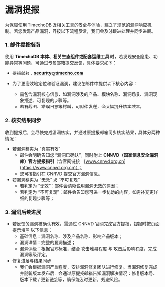 <!--

    Licensed to the Apache Software Foundation (ASF) under one
    or more contributor license agreements.  See the NOTICE file
    distributed with this work for additional information
    regarding copyright ownership.  The ASF licenses this file
    to you under the Apache License, Version 2.0 (the
    "License"); you may not use this file except in compliance
    with the License.  You may obtain a copy of the License at
    
        http://www.apache.org/licenses/LICENSE-2.0
    
    Unless required by applicable law or agreed to in writing,
    software distributed under the License is distributed on an
    "AS IS" BASIS, WITHOUT WARRANTIES OR CONDITIONS OF ANY
    KIND, either express or implied.  See the License for the
    specific language governing permissions and limitations
    under the License.

-->

# 漏洞提报

为保障使用 TimechoDB 及相关工具的安全与体验，建立了规范的漏洞响应机制。若您发现产品漏洞，可按以下流程反馈，我们会及时跟进处理并同步进展。

### 1. 邮件提报指南

使用 **TimechoDB 本体、相关生态组件或配套运维工具** 时，若发现安全隐患、功能异常等问题，可通过专属邮箱提交反馈，具体要求如下：

- 提报邮箱：**security@timecho.com**

- 为了更高效地定位和验证漏洞，建议在邮件中提供以下核心内容：
  - 需包含漏洞核心信息，如漏洞涉及的产品、模块名称、漏洞场景、漏洞现象描述、可复现的步骤等。
  - 若有截图、错误日志等材料，可附件发送，会大幅提升核实效率。

### 2. 核实结果同步

收到提报后，会尽快完成漏洞核实，并通过原提报邮箱同步核实结果，具体分两种情况：

- 若漏洞核实为 “真实有效”
  - 邮件会明确告知您 “漏洞已确认”，同时附上 **CNNVD（国家信息安全漏洞库）官方提报指引**（含官网链接：[www.cnnvd.org.cn](https://www.cnnvd.org.cn)）；
  - 您可按指引在 CNNVD 提交官方漏洞信息。
- 若漏洞核实为 “无效” 或 “不可复现”
  - 若判定为 “无效”：邮件会清晰说明漏洞无效的原因；
  - 若判定为 “不可复现”：邮件会告知您可进一步协助的内容，如需补充更详细的复现步骤等；

### 3. 漏洞后续进展

- 若反馈的漏洞被确认有效，需通过 CNNVD 官网完成官方提报，提报时按页面提示填写 以下信息：
  - 基础信息：漏洞名称、涉及产品名称、影响产品版本；
  - 漏洞详情：完整的漏洞描述；
  - 漏洞评级：根据官方标准，结合 攻击难易程度 与 攻击后影响程度，完成漏洞等级评定。
- 修复进展与结果同步
  - 我们会根据漏洞严重程度，安排漏洞修复团队进行修复。当漏洞修复完成并随新版本发布后，会通过原提报邮箱告知漏洞解决情况：修复版本号、版本下载 / 更新链接等，确保能及时更新，规避风险。
